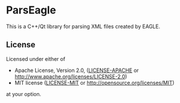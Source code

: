 # ParsEagle

This is a C++/Qt library for parsing XML files created by EAGLE.

## License

Licensed under either of

- Apache License, Version 2.0, ([LICENSE-APACHE](LICENSE-APACHE) or 
  http://www.apache.org/licenses/LICENSE-2.0)
- MIT license ([LICENSE-MIT](LICENSE-MIT) or http://opensource.org/licenses/MIT)

at your option.
